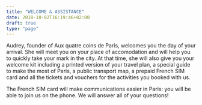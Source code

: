 ```yaml
---
title: "WELCOME & ASSISTANCE"
date: 2018-10-02T16:19:46+02:00
draft: true
type: "page"
---
```


Audrey, founder of Aux quatre coins de Paris, welcomes you the day of your arrival. She will meet you on your place of accomodation and will help you to quickly take your mark in the city. At that time, she will also give you your welcome kit including a printed version of your travel plan, a special guide to make the most of Paris, a public transport map, a prepaid French SIM card and all the tickets and vouchers for the activities you booked with us.

The French SIM card will make communications easier in Paris: you will be able to join us on the phone. We will answer all of your questions!